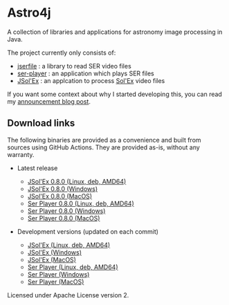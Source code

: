 # Astro4j

A collection of libraries and applications for astronomy image processing in Java.

The project currently only consists of:

- [jserfile](jserfile/) : a library to read SER video files
- [ser-player](ser-player/) : an application which plays SER files
- [JSol'Ex](jsolex) : an applcation to process [Sol'Ex](http://www.astrosurf.com/solex/) video files

If you want some context about why I started developing this, you can read my [announcement blog post](https://melix.github.io/blog/2023/04-22-introducing-astro4j.html).

## Download links

The following binaries are provided as a convenience and built from sources using GitHub Actions.
They are provided as-is, without any warranty.

- Latest release
  - [JSol'Ex 0.8.0 (Linux, deb, AMD64)](https://jsolex.s3.eu-west-3.amazonaws.com/jsolex-ubuntu-latest/jsolex_0.8.0_amd64.deb)
  - [JSol'Ex 0.8.0 (Windows)](https://jsolex.s3.eu-west-3.amazonaws.com/jsolex-windows-latest/jsolex-0.8.0.msi)
  - [JSol'Ex 0.8.0 (MacOS)](https://jsolex.s3.eu-west-3.amazonaws.com/jsolex-macos-latest/jsolex-0.8.0.pkg)
  - [Ser Player 0.8.0 (Linux, deb, AMD64)](https://jsolex.s3.eu-west-3.amazonaws.com/ser-player-ubuntu-latest/ser-player_0.8.0_amd64.deb)
  - [Ser Player 0.8.0 (Windows)](https://jsolex.s3.eu-west-3.amazonaws.com/ser-player-windows-latest/ser-player-0.8.0.msi)
  - [Ser Player 0.8.0 (MacOS)](https://jsolex.s3.eu-west-3.amazonaws.com/ser-player-macos-latest/ser-player-0.8.0.pkg)

- Development versions (updated on each commit)
  - [JSol'Ex (Linux, deb, AMD64)](https://jsolex.s3.eu-west-3.amazonaws.com/jsolex-ubuntu-latest/jsolex_1.0.0-SNAPSHOT-1_amd64.deb)
  - [JSol'Ex (Windows)](https://jsolex.s3.eu-west-3.amazonaws.com/jsolex-windows-latest/jsolex-1.0.0.msi)
  - [JSol'Ex (MacOS)](https://jsolex.s3.eu-west-3.amazonaws.com/jsolex-macos-latest/jsolex-1.0.0.pkg)
  - [Ser Player (Linux, deb, AMD64)](https://jsolex.s3.eu-west-3.amazonaws.com/ser-player-ubuntu-latest/ser-player_1.0.0-SNAPSHOT-1_amd64.deb)
  - [Ser Player (Windows)](https://jsolex.s3.eu-west-3.amazonaws.com/ser-player-windows-latest/ser-player-1.0.0.msi)
  - [Ser Player (MacOS)](https://jsolex.s3.eu-west-3.amazonaws.com/ser-player-macos-latest/ser-player-1.0.0.pkg)


Licensed under Apache License version 2.
